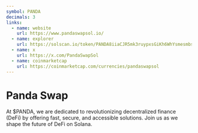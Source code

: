 ```yaml
---
symbol: PANDA
decimals: 3
links:
  - name: website
    url: https://www.pandaswapsol.io/
  - name: explorer
    url: https://solscan.io/token/PANDA8iiaCJR5mk3ruypxsGiKh6WhYsmesmbsdd8xYd
  - name: x
    url: https://x.com/PandaSwapSol
  - name: coinmarketcap
    url: https://coinmarketcap.com/currencies/pandaswapsol
---
```


# Panda Swap

At $PANDA, we are dedicated to revolutionizing decentralized finance (DeFi) by offering fast, secure, and accessible solutions. Join us as we shape the future of DeFi on Solana.
